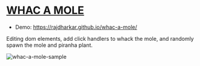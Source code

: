 # [WHAC A MOLE](https://youtu.be/ej8SatOj3V4)
- Demo: https://rajdharkar.github.io/whac-a-mole/

Editing dom elements, add click handlers to whack the mole, and randomly spawn the mole and piranha plant.

![whac-a-mole-sample](https://user-images.githubusercontent.com/78777681/221445356-31d1e159-9e71-43cb-8d38-a6988b81051d.png)

